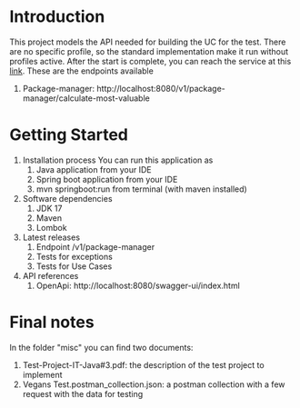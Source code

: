 # Introduction

This project models the API needed for building the UC for the test.
There are no specific profile, so the standard implementation make it run without profiles active.
After the start is complete, you can reach the service at this [link](http://localhost:8080).
These are the endpoints available
1. Package-manager: http://localhost:8080/v1/package-manager/calculate-most-valuable

# Getting Started

1. Installation process
   You can run this application as
   1. Java application from your IDE
   2. Spring boot application from your IDE
   3. mvn springboot:run from terminal (with maven installed)
2. Software dependencies
   1. JDK 17
   2. Maven
   3. Lombok
3. Latest releases
   1. Endpoint /v1/package-manager
   2. Tests for exceptions
   3. Tests for Use Cases
4. API references 
   1. OpenApi: http://localhost:8080/swagger-ui/index.html

# Final notes
In the folder "misc" you can find two documents:
1. Test-Project-IT-Java#3.pdf: the description of the test project to implement
2. Vegans Test.postman_collection.json: a postman collection with a few request with the data for testing